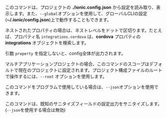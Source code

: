 このコマンドは、プロジェクトの **./ionic.config.json** から設定を読み取り、表示します。また、`--global`オプションを使用して、グローバルCLIの設定(**~/.ionic/config.json**)上で動作することもできます。

ネストされたプロパティの場合は、ネストレベルをドットで区切ります。たとえば、プロパティ名 `integrations.cordova` は、**cordova** プロパティの **integrations** オブジェクトを検索します。

引数 `property` を指定しないと、config全体が出力されます。

マルチアプリケーションプロジェクトの場合、このコマンドのスコープはデフォルトで現在のプロジェクトに設定されます。プロジェクト構成ファイルのルートで操作するには、`--root` オプションを使用します。

このコマンドをプログラムで使用している場合は、`--json`オプションを使用できます。

このコマンドは、既知のサニタイズフィールドの設定出力をサニタイズします。(`--json`を使用する場合は無効)
